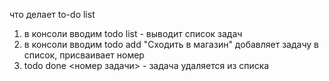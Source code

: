 что делает to-do list
1) в консоли вводим todo list - выводит список задач
2) в консоли вводим todo add "Сходить в магазин" добавляет задачу в список, присваивает номер
3) todo done <номер задачи> - задача удаляется из списка


